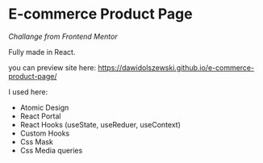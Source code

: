 # E-commerce Product Page

*Challange from Frontend Mentor*

Fully made in React.

you can preview site here: https://dawidolszewski.github.io/e-commerce-product-page/

I used here: 
* Atomic Design
* React Portal
* React Hooks (useState, useReduer, useContext)
* Custom Hooks
* Css Mask
* Css Media queries
